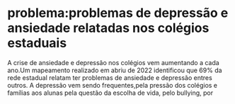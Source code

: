 # problema:problemas de depressão e ansiedade relatadas nos colégios estaduais 

A crise de ansiedade e depressão nos colégios vem aumentando a cada ano.Um mapeamento realizado em abriu de 2022 identificou que 69% da rede estadual relatam ter problemas de ansiedade e depressão entres outros.
A depressão vem sendo frequentes,pela pressão dos colégios e famílias aos alunas pela questão da escolha de vida, pelo bullying, por
